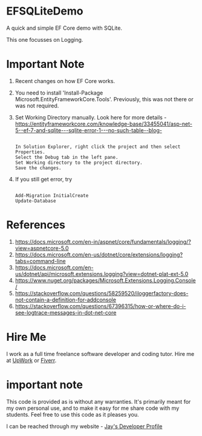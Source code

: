 # EFSQLiteDemo

A quick and simple EF Core demo with SQLite.

This one focusses on Logging.

# Important Note

1. Recent changes on how EF Core works. 
1. You need to install 'Install-Package Microsoft.EntityFrameworkCore.Tools'. Previously, this was not there or was not required. 
1. Set Working Directory manually. Look here for more details - https://entityframeworkcore.com/knowledge-base/33455041/asp-net-5--ef-7-and-sqlite---sqlite-error-1---no-such-table--blog-

    ```

    In Solution Explorer, right click the project and then select Properties.
    Select the Debug tab in the left pane.
    Set Working directory to the project directory.
    Save the changes.

    ```
1. If you still get error, try 
    ```

    Add-Migration InitialCreate
    Update-Database

    ```

# References

1. https://docs.microsoft.com/en-in/aspnet/core/fundamentals/logging/?view=aspnetcore-5.0
1. https://docs.microsoft.com/en-us/dotnet/core/extensions/logging?tabs=command-line
1. https://docs.microsoft.com/en-us/dotnet/api/microsoft.extensions.logging?view=dotnet-plat-ext-5.0
1. https://www.nuget.org/packages/Microsoft.Extensions.Logging.Console/
1. https://stackoverflow.com/questions/58259520/iloggerfactory-does-not-contain-a-definition-for-addconsole
1. https://stackoverflow.com/questions/67396315/how-or-where-do-i-see-logtrace-messages-in-dot-net-core

# Hire Me

I work as a full time freelance software developer and coding tutor. Hire me at [UpWork](https://www.upwork.com/fl/vijayasimhabr) or [Fiverr](https://www.fiverr.com/jay_codeguy). 

# important note 

This code is provided as is without any warranties. It's primarily meant for my own personal use, and to make it easy for me share code with my students. Feel free to use this code as it pleases you.

I can be reached through my website - [Jay's Developer Profile](https://jay-study-nildana.github.io/developerprofile)